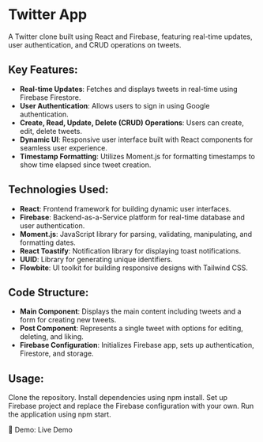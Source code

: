 # Twitter App
 A Twitter clone built using React and Firebase, featuring real-time updates, user authentication, and CRUD operations on tweets.

## Key Features:

- **Real-time Updates**: Fetches and displays tweets in real-time using Firebase Firestore.
- **User Authentication**: Allows users to sign in using Google authentication.
- **Create, Read, Update, Delete (CRUD) Operations**: Users can create, edit, delete tweets.
- **Dynamic UI**: Responsive user interface built with React components for seamless user experience.
- **Timestamp Formatting**: Utilizes Moment.js for formatting timestamps to show time elapsed since tweet creation.

## Technologies Used:

- **React**: Frontend framework for building dynamic user interfaces.
- **Firebase**: Backend-as-a-Service platform for real-time database and user authentication.
- **Moment.js**: JavaScript library for parsing, validating, manipulating, and formatting dates.
- **React Toastify**: Notification library for displaying toast notifications.
- **UUID**: Library for generating unique identifiers.
- **Flowbite**: UI toolkit for building responsive designs with Tailwind CSS.

 ##  Code Structure:

- **Main Component**: Displays the main content including tweets and a form for creating new tweets.
- **Post Component**: Represents a single tweet with options for editing, deleting, and liking.
- **Firebase Configuration**: Initializes Firebase app, sets up authentication, Firestore, and storage.

## Usage:

Clone the repository.
Install dependencies using npm install.
Set up Firebase project and replace the Firebase configuration with your own.
Run the application using npm start.

🔗 Demo:
Live Demo 
